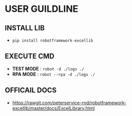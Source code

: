 # USER GUILDLINE

## INSTALL LIB
- `pip install robotframework-excellib`


## EXECUTE CMD 
- **TEST MODE**  : `robot -d ./logs ./`
- **RPA MODE** : `robot --rpa -d ./logs ./`


## OFFICAIL DOCS 
- https://rawgit.com/peterservice-rnd/robotframework-excellib/master/docs/ExcelLibrary.html